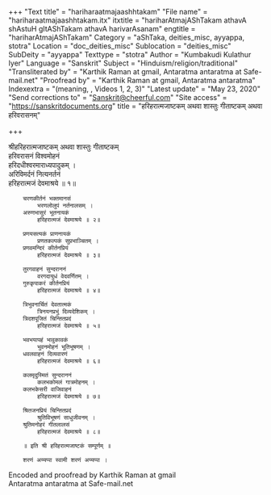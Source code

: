 +++
"Text title" = "hariharaatmajaashhtakam"
"File name" = "hariharaatmajaashhtakam.itx"
itxtitle = "hariharAtmajAShTakam athavA shAstuH gItAShTakam athavA harivarAsanam"
engtitle = "hariharAtmajAShTakam"
Category = "aShTaka, deities_misc, ayyappa, stotra"
Location = "doc_deities_misc"
Sublocation = "deities_misc"
SubDeity = "ayyappa"
Texttype = "stotra"
Author = "Kumbakudi Kulathur Iyer"
Language = "Sanskrit"
Subject = "Hinduism/religion/traditional"
"Transliterated by" = "Karthik Raman at gmail, Antaratma antaratma at Safe-mail.net"
"Proofread by" = "Karthik Raman at gmail, Antaratma antaratma"
Indexextra = "(meaning, , Videos 1, 2, 3)"
"Latest update" = "May 23, 2020"
"Send corrections to" = "Sanskrit@cheerful.com"
"Site access" = "https://sanskritdocuments.org"
title = "हरिहरात्मजाष्टकम् अथवा शास्तुः गीताष्टकम् अथवा हरिवरासनम्"

+++
  
 श्रीहरिहरात्मजाष्टकम् अथवा शास्तुः गीताष्टकम्   
        हरिवरासनं विश्वमोहनं  
            हरिदधीश्वरमाराध्यपादुकम् ।  
        अरिविमर्दनं नित्यनर्तनं  
            हरिहरात्मजं देवमाश्रये ॥ १॥  
  
        चरणकीर्तनं भक्तमानसं  
            भरणलोलुपं नर्तनालसम् ।  
        अरुणभासुरं भूतनायकं  
            हरिहरात्मजं देवमाश्रये ॥ २॥  
  
        प्रणयसत्यकं प्राणनायकं  
            प्रणतकल्पकं सुप्रभाञ्चितम् ।  
        प्रणवमन्दिरं कीर्तनप्रियं  
            हरिहरात्मजं देवमाश्रये ॥ ३॥  
  
        तुरगवाहनं सुन्दराननं  
            वरगदायुधं वेदवर्णितम् ।  
        गुरुकृपाकरं कीर्तनप्रियं  
            हरिहरात्मजं देवमाश्रये ॥ ४॥  
  
        त्रिभुवनार्चितं देवतात्मकं  
            त्रिनयनप्रभुं दिव्यदेशिकम् ।  
        त्रिदशपूजितं चिन्तितप्रदं  
            हरिहरात्मजं देवमाश्रये ॥ ५॥  
  
        भवभयापहं भावुकावकं  
            भुवनमोहनं भूतिभूषणम् ।  
        धवलवाहनं दिव्यवारणं  
            हरिहरात्मजं देवमाश्रये ॥ ६॥  
  
        कलमृदुस्मितं सुन्दराननं  
            कलभकोमलं गात्रमोहनम् ।  
        कलभकेसरी वाजिवाहनं  
            हरिहरात्मजं देवमाश्रये ॥ ७॥  
  
        श्रितजनप्रियं चिन्तितप्रदं  
            श्रुतिविभूषणं साधुजीवनम् ।  
        श्रुतिमनोहरं गीतलालसं  
            हरिहरात्मजं देवमाश्रये ॥ ८॥  
  
        ॥ इति श्री हरिहरात्मजाष्टकं सम्पूर्णम् ॥  
  
        शरणं अय्यप्पा स्वामी शरणं अय्यप्पा ।  
  
Encoded and proofread by Karthik Raman at gmail  
Antaratma antaratma at Safe-mail.net  
  
